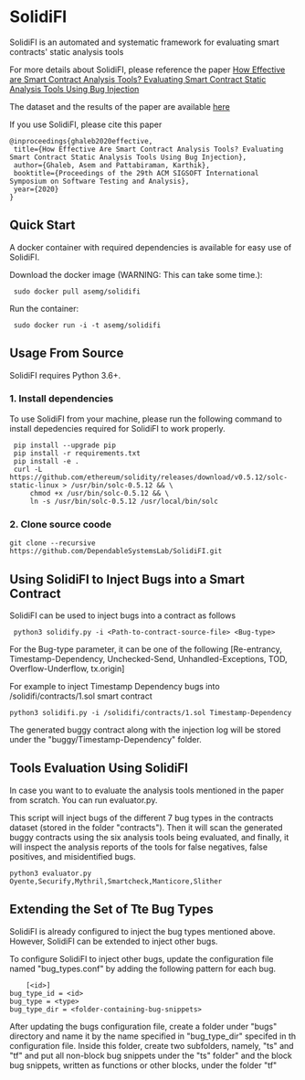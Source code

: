 # SolidiFI
SolidiFI is an automated and systematic framework for evaluating smart contracts' static analysis tools

For more details about SolidiFI, please reference the paper  [How Effective are Smart Contract Analysis Tools? Evaluating Smart Contract Static Analysis Tools Using Bug Injection](http://blogs.ubc.ca/karthik/2020/05/22/how-effective-are-smart-contract-static-analysis-tools-evaluating-smart-contract-static-analysis-tools-using-bug-injection/)

The dataset and the results of the paper are available [here](https://github.com/DependableSystemsLab/SolidiFI-benchmark)

If you use SolidiFI, please cite this paper

 ```
@inproceedings{ghaleb2020effective,
  title={How Effective Are Smart Contract Analysis Tools? Evaluating Smart Contract Static Analysis Tools Using Bug Injection},
  author={Ghaleb, Asem and Pattabiraman, Karthik},
  booktitle={Proceedings of the 29th ACM SIGSOFT International Symposium on Software Testing and Analysis},
  year={2020}
}
  ```
## Quick Start
 A docker container with required dependencies is available for easy use of SolidiFI. 
 
  Download the docker image (WARNING: This can take some time.):
  ```
   sudo docker pull asemg/solidifi
  ```
  
   Run the container:
  ```
   sudo docker run -i -t asemg/solidifi
  ```
 ## Usage From Source
 
 SolidiFI requires Python 3.6+. 
 
 ### 1. Install dependencies

 To use SolidiFI from your machine, please run the following command to install depedencies required for SolidiFI to work properly.
 
   ```
    pip install --upgrade pip
    pip install -r requirements.txt
    pip install -e .
    curl -L https://github.com/ethereum/solidity/releases/download/v0.5.12/solc-static-linux > /usr/bin/solc-0.5.12 && \
        chmod +x /usr/bin/solc-0.5.12 && \
        ln -s /usr/bin/solc-0.5.12 /usr/local/bin/solc
   ```
   
 ### 2. Clone source coode
   
   ```
   git clone --recursive https://github.com/DependableSystemsLab/SolidiFI.git
   ```
   
## Using SolidiFI to Inject Bugs into a Smart Contract
 SolidiFI can be used to inject bugs into a contract as follows 
   
  ```
   python3 solidify.py -i <Path-to-contract-source-file> <Bug-type>
  ```
  For the Bug-type parameter, it can be one of the following
	[Re-entrancy, Timestamp-Dependency, Unchecked-Send, Unhandled-Exceptions, TOD, Overflow-Underflow, tx.origin]
  
   For example to inject Timestamp Dependency bugs into /solidifi/contracts/1.sol smart contract 
  
  ```
  python3 solidifi.py -i /solidifi/contracts/1.sol Timestamp-Dependency
  ```
    
  The generated buggy contract along with the injection log will be stored under the "buggy/Timestamp-Dependency" folder.
  
  ## Tools Evaluation Using SolidiFI 
   
   In case you want to to evaluate the analysis tools mentioned in the paper from scratch. You can run  evaluator.py.
   
   This script will inject bugs of the different 7 bug types in the contracts dataset (stored in the folder "contracts"). Then it will scan the generated buggy contracts using the six analysis tools being evaluated, and finally, it will inspect the analysis reports of the tools for false negatives, false positives, and misidentified bugs.
   
   ```
   python3 evaluator.py Oyente,Securify,Mythril,Smartcheck,Manticore,Slither
   ``` 
  
   ## Extending the Set of Tte Bug Types
   
   SolidiFI is already configured to inject the bug types mentioned above. However, SolidiFI can be extended to inject other bugs.
   
   To configure SolidiFI to inject other bugs, update the configuration file named "bug_types.conf" by adding the following pattern for  each bug.
   
        [<id>]
	bug_type_id = <id>
	bug_type = <type>
	bug_type_dir = <folder-containing-bug-snippets>

   After updating the bugs configuration file, create a folder under "bugs" directory and name it by the name specified in "bug_type_dir" specifed in th configuration file. Inside this folder, create two subfolders, namely, "ts" and "tf" and put all non-block bug snippets under the "ts" folder" and the block bug snippets, written as functions or other blocks, under the folder "tf"
